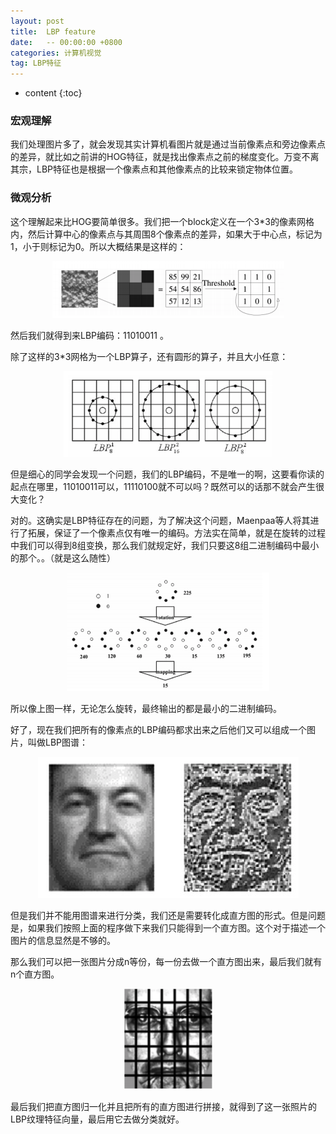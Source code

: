 ```yaml
---
layout: post
title:  LBP feature
date:   -- 00:00:00 +0800
categories: 计算机视觉
tag: LBP特征
---
```


* content
{:toc}


### 宏观理解
我们处理图片多了，就会发现其实计算机看图片就是通过当前像素点和旁边像素点的差异，就比如之前讲的HOG特征，就是找出像素点之前的梯度变化。万变不离其宗，LBP特征也是根据一个像素点和其他像素点的比较来锁定物体位置。

### 微观分析
这个理解起来比HOG要简单很多。我们把一个block定义在一个3*3的像素网格内，然后计算中心的像素点与其周围8个像素点的差异，如果大于中心点，标记为1，小于则标记为0。所以大概结果是这样的：

<p align="center"> 
  <img src="/imgs/lbpfeature/1.png">
</p>

然后我们就得到来LBP编码：11010011 。

除了这样的3*3网格为一个LBP算子，还有圆形的算子，并且大小任意：

<p align="center"> 
  <img src="/imgs/lbpfeature/2.png">
</p>

但是细心的同学会发现一个问题，我们的LBP编码，不是唯一的啊，这要看你读的起点在哪里，11010011可以，11110100就不可以吗？既然可以的话那不就会产生很大变化？

对的。这确实是LBP特征存在的问题，为了解决这个问题，Maenpaa等人将其进行了拓展，保证了一个像素点仅有唯一的编码。方法实在简单，就是在旋转的过程中我们可以得到8组变换，那么我们就规定好，我们只要这8组二进制编码中最小的那个。。（就是这么随性）

<p align="center"> 
  <img src="/imgs/lbpfeature/3.png">
</p>

所以像上图一样，无论怎么旋转，最终输出的都是最小的二进制编码。

好了，现在我们把所有的像素点的LBP编码都求出来之后他们又可以组成一个图片，叫做LBP图谱：

<p align="center"> 
  <img src="/imgs/lbpfeature/4.png">
</p>

但是我们并不能用图谱来进行分类，我们还是需要转化成直方图的形式。但是问题是，如果我们按照上面的程序做下来我们只能得到一个直方图。这个对于描述一个图片的信息显然是不够的。

那么我们可以把一张图片分成n等份，每一份去做一个直方图出来，最后我们就有n个直方图。

<p align="center"> 
  <img src="/imgs/lbpfeature/5.png">
</p>

最后我们把直方图归一化并且把所有的直方图进行拼接，就得到了这一张照片的LBP纹理特征向量，最后用它去做分类就好。
